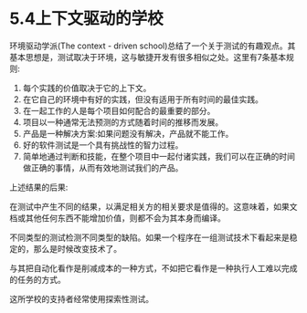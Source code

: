 # 5.4上下文驱动的学校

环境驱动学派(The context - driven school)总结了一个关于测试的有趣观点。其基本思想是，测试取决于环境，这与敏捷开发有很多相似之处。这里有7条基本规则:
1. 每个实践的价值取决于它的上下文。
2. 在它自己的环境中有好的实践，但没有适用于所有时间的最佳实践。
3. 在一起工作的人是每个项目如何配合的最重要的部分。
4. 项目以一种通常无法预测的方式随着时间的推移而发展。
5. 产品是一种解决方案:如果问题没有解决，产品就不能工作。
6. 好的软件测试是一个具有挑战性的智力过程。
7. 简单地通过判断和技能，在整个项目中一起付诸实践，我们可以在正确的时间做正确的事情，从而有效地测试我们的产品。

上述结果的后果:

在测试中产生不同的结果，以满足相关方的相关要求是值得的。这意味着，如果文档或其他任何东西不能增加价值，则都不会为其本身而编译。

不同类型的测试检测不同类型的缺陷。如果一个程序在一组测试技术下看起来是稳定的，那么是时候改变技术了。

与其把自动化看作是削减成本的一种方式，不如把它看作是一种执行人工难以完成的任务的方式。

这所学校的支持者经常使用探索性测试。